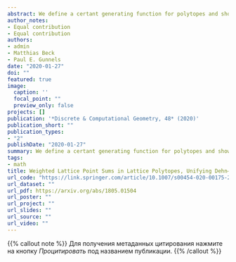 ```yaml
---
abstract: We define a certant generating function for polytopes and show that it satisfies a functional equation that simultaneously generalizes Ehrhart–Macdonald reciprocity and the Dehn–Sommerville relations.
author_notes:
- Equal contribution
- Equal contribution
authors:
- admin
- Matthias Beck
- Paul E. Gunnels
date: "2020-01-27"
doi: ""
featured: true
image:
  caption: ''
  focal_point: ""
  preview_only: false
projects: []
publication: '*Discrete & Computational Geometry, 48* (2020)'
publication_short: ""
publication_types:
- "2"
publishDate: "2020-01-27"
summary: We define a certant generating function for polytopes and show that it satisfies a functional equation that simultaneously generalizes Ehrhart–Macdonald reciprocity and the Dehn–Sommerville relations.
tags:
- math
title: Weighted Lattice Point Sums in Lattice Polytopes, Unifying Dehn–Sommerville and Ehrhart–Macdonald
url_code: "https://link.springer.com/article/10.1007/s00454-020-00175-2"
url_dataset: ""
url_pdf: https://arxiv.org/abs/1805.01504
url_poster: ""
url_project: ""
url_slides: ""
url_source: ""
url_video: ""
---
```


{{% callout note %}}
Для получения метаданных цитирования нажмите на кнопку *Процитировать* под названием публикации.
{{% /callout %}}


